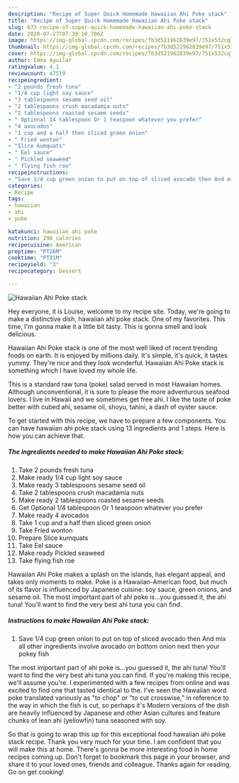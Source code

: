 ```yaml
---
description: "Recipe of Super Quick Homemade Hawaiian Ahi Poke stack"
title: "Recipe of Super Quick Homemade Hawaiian Ahi Poke stack"
slug: 673-recipe-of-super-quick-homemade-hawaiian-ahi-poke-stack
date: 2020-07-27T07:39:10.706Z
image: https://img-global.cpcdn.com/recipes/fb3d521962839e97/751x532cq70/hawaiian-ahi-poke-stack-recipe-main-photo.jpg
thumbnail: https://img-global.cpcdn.com/recipes/fb3d521962839e97/751x532cq70/hawaiian-ahi-poke-stack-recipe-main-photo.jpg
cover: https://img-global.cpcdn.com/recipes/fb3d521962839e97/751x532cq70/hawaiian-ahi-poke-stack-recipe-main-photo.jpg
author: Emma Aguilar
ratingvalue: 4.1
reviewcount: 47519
recipeingredient:
- "2 pounds fresh tuna"
- "1/4 cup light soy sauce"
- "3 tablespoons sesame seed oil"
- "2 tablespoons crush macadamia nuts"
- "2 tablespoons roasted sesame seeds"
- " Optional 14 tablespoon Or 1 teaspoon whatever you prefer"
- "4 avocados"
- "1 cup and a half then sliced green onion"
- " Fried wonton"
- "Slice kumquats"
- " Eel sauce"
- " Pickled seaweed"
- " flying fish roe"
recipeinstructions:
- "Save 1/4 cup green onion to put on top of sliced avocado then And mix all other ingredients involve avocado on bottom onion next then your pokey fish"
categories:
- Recipe
tags:
- hawaiian
- ahi
- poke

katakunci: hawaiian ahi poke 
nutrition: 298 calories
recipecuisine: American
preptime: "PT26M"
cooktime: "PT31M"
recipeyield: "3"
recipecategory: Dessert

---
```



![Hawaiian Ahi Poke stack](https://img-global.cpcdn.com/recipes/fb3d521962839e97/751x532cq70/hawaiian-ahi-poke-stack-recipe-main-photo.jpg)

Hey everyone, it is Louise, welcome to my recipe site. Today, we're going to make a distinctive dish, hawaiian ahi poke stack. One of my favorites. This time, I'm gonna make it a little bit tasty. This is gonna smell and look delicious.

Hawaiian Ahi Poke stack is one of the most well liked of recent trending foods on earth. It is enjoyed by millions daily. It's simple, it's quick, it tastes yummy. They're nice and they look wonderful. Hawaiian Ahi Poke stack is something which I have loved my whole life.

This is a standard raw tuna (poke) salad served in most Hawaiian homes. Although unconventional, it is sure to please the more adventurous seafood lovers. I live in Hawaii and we sometimes get free ahi. I like the taste of poke better with cubed ahi, sesame oil, shoyu, tahini, a dash of oyster sauce.


To get started with this recipe, we have to prepare a few components. You can have hawaiian ahi poke stack using 13 ingredients and 1 steps. Here is how you can achieve that.

<!--inarticleads1-->

##### The ingredients needed to make Hawaiian Ahi Poke stack:

1. Take 2 pounds fresh tuna
1. Make ready 1/4 cup light soy sauce
1. Make ready 3 tablespoons sesame seed oil
1. Take 2 tablespoons crush macadamia nuts
1. Make ready 2 tablespoons roasted sesame seeds
1. Get  Optional 1/4 tablespoon Or 1 teaspoon whatever you prefer
1. Make ready 4 avocados
1. Take 1 cup and a half then sliced green onion
1. Take  Fried wonton
1. Prepare Slice kumquats
1. Take  Eel sauce
1. Make ready  Pickled seaweed
1. Take  flying fish roe


Hawaiian Ahi Poke makes a splash on the islands, has elegant appeal, and takes only moments to make. Poke is a Hawaiian-American food, but much of its flavor is influenced by Japanese cuisine: soy sauce, green onions, and sesame oil. The most important part of ahi poke is…you guessed it, the ahi tuna! You&#39;ll want to find the very best ahi tuna you can find. 

<!--inarticleads2-->

##### Instructions to make Hawaiian Ahi Poke stack:

1. Save 1/4 cup green onion to put on top of sliced avocado then And mix all other ingredients involve avocado on bottom onion next then your pokey fish


The most important part of ahi poke is…you guessed it, the ahi tuna! You&#39;ll want to find the very best ahi tuna you can find. If you&#39;re making this recipe, we&#39;ll assume you&#39;re. I experimented with a few recipes from online and was excited to find one that tasted identical to the. I&#39;ve seen the Hawaiian word poke translated variously as &#34;to chop&#34; or &#34;to cut crosswise,&#34; in reference to the way in which the fish is cut, so perhaps it&#39;s Modern versions of the dish are heavily influenced by Japanese and other Asian cultures and feature chunks of lean ahi (yellowfin) tuna seasoned with soy. 

So that is going to wrap this up for this exceptional food hawaiian ahi poke stack recipe. Thank you very much for your time. I am confident that you will make this at home. There's gonna be more interesting food in home recipes coming up. Don't forget to bookmark this page in your browser, and share it to your loved ones, friends and colleague. Thanks again for reading. Go on get cooking!
